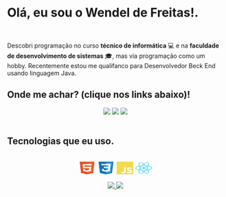 # Olá, eu sou o Wendel de Freitas!.
<br/>

<!--DESCRIÇÃO PESSOAL-->

Descobri programação no curso **técnico de informática** :computer: e na **faculdade de desenvolvimento de sistemas** :mortar_board:, mas via programação como um hobby.
Recentemente estou me qualifanco para Desenvolvedor Beck End usando linguagem Java.


<!--LINKS DE ONDE ME ACHAR-->
## Onde me achar? (clique nos links abaixo)!
<div align="center">
  <a href="https://instagram.com/wendinhodefreitas" target="_blank"><img src="https://img.shields.io/badge/-Instagram-%23E4405F?style=for-the-badge&logo=instagram&logoColor=white" target="__blank"></a>
  <a href = "mailto:wendinhodefreitas@gmail.com"><img src="https://img.shields.io/badge/-Gmail-%23333?style=for-the-badge&logo=gmail&logoColor=white" target="__blank"></a>
  <a href="https://www.linkedin.com/in/wendel-de-freitas-mendes" target="__blank"><img src="https://img.shields.io/badge/-LinkedIn-%230077B5?style=for-the-badge&logo=linkedin&logoColor=white" target="__blank"></a> 
</div></br>
  
<!-- ICONES DAS TECNOLOGIAS QUE EU USO -->
## Tecnologias que eu uso.
<div style="display: inline_block" align="center"><br>
  <img align="center" alt="HTML" height="30" width="40" src="https://raw.githubusercontent.com/devicons/devicon/master/icons/html5/html5-original.svg">
  <img align="center" alt="CSS" height="30" width="40" src="https://raw.githubusercontent.com/devicons/devicon/master/icons/css3/css3-original.svg">
  <img align="center" alt="Js" height="30" width="40" src="https://raw.githubusercontent.com/devicons/devicon/master/icons/javascript/javascript-plain.svg">
  <img align="center" alt="React" height="30" width="40" src="https://raw.githubusercontent.com/devicons/devicon/master/icons/react/react-original.svg">
</div></br>

<!-- TABELA DE STATUS DOS COMMITS -->
<div align="center">
  <a href="https://github.com/WendeldeFreitas">
  <img height="180em" src="https://github-readme-stats.vercel.app/api?username=WendeldeFreitas&show_icons=true&theme=moltack&include_all_commits=true&count_private=true"/>
  <img height="180em" src="https://github-readme-stats.vercel.app/api/top-langs/?username=WendeldeFreitas&layout=compact&langs_count=7&theme=moltack"/>
</div>
